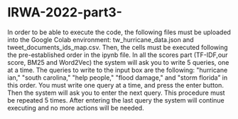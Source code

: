 # IRWA-2022-part3-
In order to be able to execute the code, the following files must be uploaded into the Google Colab environment: tw_hurricane_data.json and tweet_documents_ids_map.csv. Then, the cells must be executed following the pre-established order in the ipynb file. In all the scores part (TF-IDF,our score, BM25 and Word2Vec) the system will ask you to write 5 queries, one at a time. The queries to write to the input box are the following: "hurricane ian," "south carolina," "help people," "flood damage," and "storm florida” in this order. You must write one query at a time, and press the enter button. Then the system will ask you to enter the next query. This procedure must be repeated 5 times. After entering the last query the system will continue executing and no more actions will be needed.

